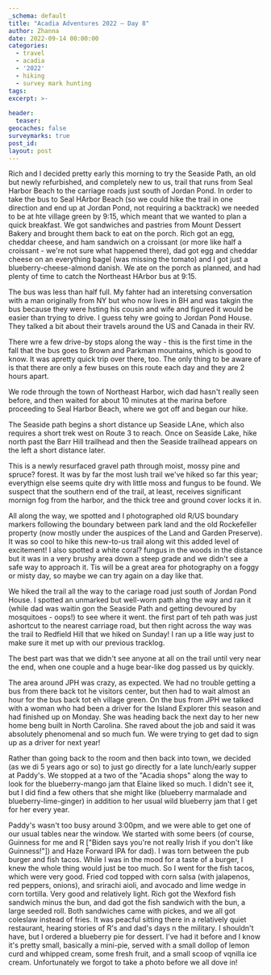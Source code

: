 ```yaml
---
_schema: default
title: "Acadia Adventures 2022 – Day 8"
author: Zhanna
date: 2022-09-14 00:00:00
categories: 
  - travel
  - acadia
  - '2022'
  - hiking
  - survey mark hunting
tags:
excerpt: >-
  
header:
  teaser:
geocaches: false
surveymarks: true
post_id: 
layout: post  
---
```


Rich and I decided pretty early this morning to try the Seaside Path, an old but newly refurbished, and completely new to us, trail that runs from Seal Harbor Beach to the carriage roads just south of Jordan Pond. In order to take the bus to Seal HArbor Beach (so we could hike the trail in one direction and end up at Jordan Pond, not requiring a backtrack) we needed to be at hte village green by 9:15, which meant that we wanted to plan a quick breakfast. We got sandwiches and pastries from Mount Dessert Bakery and brought them back to eat on the porch. Rich got an egg, cheddar cheese, and ham sandwich on a croissant (or more like half a croissant - we're not sure what happened there), dad got egg and cheddar cheese on an everything bagel (was missing the tomato) and I got just a blueberry-cheese-almond danish. We ate on the porch as planned, and had plenty of time to catch the Northeast HArbor bus at 9:15.

The bus was less than half full. My fahter had an interetsing conversation with a man originally from NY but who now lives in BH and was takgin the bus because they were hsting his cousin and wife and figured it would be easier than trying to drive. I guess tehy wre going to Jordan Pond House. They talked a bit about their travels around the US and Canada in their RV. 

There wre a few drive-by stops along the way - this is the first time in the fall that the bus goes to Brown and Parkman mountains, which is good to know. It was apretty quick trip over there, too. The only thing to be aware of is that there are only a few buses on this route each day and they are 2 hours apart. 

We rode through the town of Northeast Harbor, wich dad hasn't really seen before, and then waited for about 10 minutes at the marina before proceeding to Seal Harbor Beach, where we got off and began our hike.

The Seaside path begins a short distance up Seaside LAne, which also requires a short trek west on Route 3 to reach. Once on Seaside Lake, hike north past the Barr Hill trailhead and then the Seaside trailhead appears on the left a short distance later.

This is a newly resurfaced gravel path through moist, mossy pine and spruce? forest. It was by far the most lush trail we've hiked so far this year; everythign else seems quite dry with little moss and fungus to be found. We suspect that the southern end of the trail, at least, receives significant mornign fog from the harbor, and the thick tree and ground cover locks it in. 

All along the way, we spotted and I photographed old R/US boundary markers following the boundary between park land and the old Rockefeller property (now mostly under the auspices of the Land and Garden Preserve). It was so cool to hike this new-to-us trail along wit this added level of excitement! I also spotted a white coral? fungus in the woods in the distance but it was in a very brushy area down a steep grade and we didn't see a safe way to approach it. Tis will be a great area for photography on a foggy or misty day, so maybe we can try again on a day like that.

We hiked the trail all the way to the cariage road just south of Jordan Pond House. I spotted an unmarked but well-worn path alng the way and ran it (while dad was waitin gon the Seaside Path and getting devoured by mosquitoes - oops!) to see where it went. the first part of teh path was just ashortcut to the nearest carriage road, but then right across the way was the trail to Redfield Hill that we hiked on Sunday! I ran up a litle way just to make sure it met up with our previous tracklog.

The best part was that we didn't see anyone at all on the trail until very near the end, when one couple and a huge bear-like dog passed us by quickly. 

The area around JPH was crazy, as expected. We had no trouble getting a bus from there back tot he visitors center, but then had to wait almost an hour for the bus back tot eh village green. On the bus from JPH we talked with a woman who had been a driver for the Island Explorer this season and had finished up on Monday. She was heading back the next day to her new home beng built in North Carolina. She raved about the job and said it was absolutely phenomenal and so much fun. We were trying to get dad to sign up as a driver for next year!

Rather than going back to the room and then back into town, we decided (as we di 5 years ago or so) to just go directly for a late lunch/early supper at Paddy's. We stopped at a two of the "Acadia shops" along the way to look for the blueberry-mango jam that Elaine liked so much. I didn't see it, but I did find a few others that she might like (blueberry marmalade and blueberry-lime-ginger) in addition to her usual wild blueberry jam that I get for her every year.

Paddy's wasn't too busy around 3:00pm, and we were able to get one of our usual tables near the window. We started with some beers (of course, Guinness for me and R ["Biden says you're not really Irish if you don't like Guinness!"]) and Haze Forward IPA for dad). I was torn between the pub burger and fish tacos. While I was in the mood for a taste of a burger, I knew the whole thing would just be too much. So I went for the fish tacos, which were very good. Fried cod topped with corn salsa (with jalapenos, red peppers, onions), and srirachi aioli, and avocado and lime wedge in corn tortilla. Very good and relatively light. Rich got the Wexford fish sandwich minus the bun, and dad got the fish sandwich with the bun, a large seeded roll. Both sandwiches came with pickes, and we all got coleslaw instead of fries. It was peacful sitting there in a relatively quiet restaurant, hearing stories of R's and dad's days n the military. I shouldn't have, but I ordered a blueberry pie for dessert. I've had it before and I know it's pretty small, basically a mini-pie, served with a small dollop of lemon curd and whipped cream, some fresh fruit, and a small scoop of vqnilla ice cream. Unfortunately we forgot to take a photo before we all dove in!
